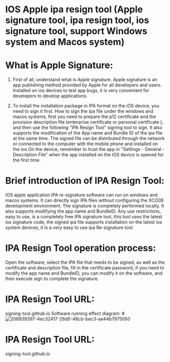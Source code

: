 # IOS Apple ipa resign tool (Apple signature tool, ipa resign tool, ios signature tool, support Windows system and Macos system)

# What is Apple Signature:
1. First of all, understand what is Apple signature. Apple signature is an app publishing method provided by Apple for all developers and users. Installed on ios devices to test app bugs, it is very convenient for developers to develop applications.

2. To install the installation package in IPA format on the iOS device, you need to sign it first. How to sign the ipa file under the windows and macos systems, first you need to prepare the p12 certificate and the provision description file (enterprise certificate or personal certificate ), and then use the following "IPA Resign Tool" signing tool to sign. It also supports the modification of the App name and Bundle ID of the ipa file at the same time. The signed file can be distributed through the network or connected to the computer with the mobile phone and installed on the ios On the device, remember to trust the app in "Settings - General - Description File" when the app installed on the iOS device is opened for the first time.

# Brief introduction of IPA Resign Tool:
IOS apple application IPA re-signature software can run on windows and macos systems. It can directly sign IPA files without configuring the XCODE development environment. The signature is completely performed locally. It also supports modifying the app name and BundleID. Any use restrictions, easy to use, is a completely free IPA signature tool, this tool uses the latest ios signature code, the signed ipa file supports installation on the latest ios system devices, it is a very easy to use ipa Re-signature tool.

# IPA Resign Tool operation process:
Open the software, select the IPA file that needs to be signed, as well as the certificate and description file, fill in the certificate password, if you need to modify the app name and BundleID, you can modify it on the software, and then execute sign to complete the signature.

# IPA Resign Tool URL:
signing-tool.github.io
Software running effect diagram:
#![208939397-4ec32417-28d0-48cb-bec3-ae44b7975050](https://user-images.githubusercontent.com/118919847/210062570-4f13d475-24e8-4c1d-ad39-15578b11adba.png)
# IPA Resign Tool URL:
signing-tool.github.io
